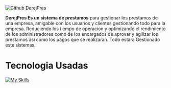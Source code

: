 ![Github DerejPres](https://github.com/user-attachments/assets/b2e679b0-becc-4ad3-b630-114e316f5611)

 **DerejPres Es un sistema de prestamos** para gestionar los prestamos de una empresa, amigable con los usuarios y clientes gestionando todo para la empresa. Reduciendo los tiempo de operacion y optimizando el rendimiento de los administradores como de los encargados de aprovar y agilizar los prestamos asi como los pagos que se realizaran. Todo estara Gestionado este sistemas.
# Tecnologia Usadas
[![My Skills](https://skillicons.dev/icons?i=js,html,css,windows,vscode)](https://skillicons.dev)

